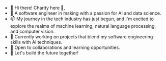 - 👋 Hi there! Charity here 👋,
- 🌱 A software engineer in making with a passion for AI and data science.
- 📫 My journey in the tech industry has just begun, and I'm excited to explore the realms of machine learning, natural language processing, and computer vision.
- 👀 Currently working on projects that blend my software engineering skills with AI techniques.
- 💞️ Open to collaborations and learning opportunities.
- 🚀 Let's build the future together!
<!---
charitylefosa/charitylefosa is a ✨ special ✨ repository because its `README.md` (this file) appears on your GitHub profile.
You can click the Preview link to take a look at your changes.
--->
